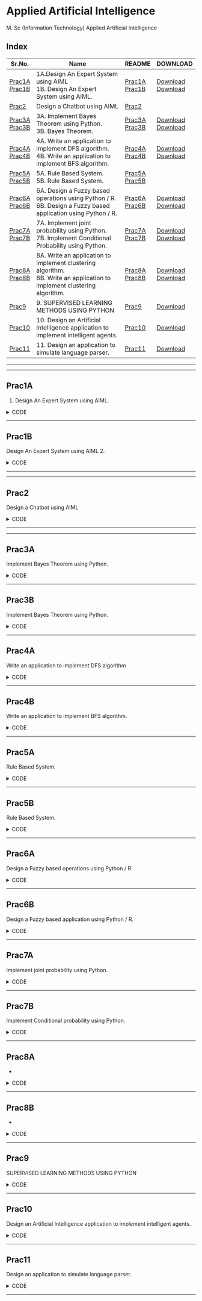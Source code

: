 # Applied Artificial Intelligence

M. Sc (Information Technology)
Applied Artificial Intelligence



## Index

| Sr.No. | Name | README | DOWNLOAD |
| --- | --- | --- | --- |
| [Prac1A](/MscIT/Semester%203/Applied_Artificial_Intelligence/Practical1/) <br> [Prac1B](/MscIT/Semester%203/Applied_Artificial_Intelligence/Practical1/) | 1A.Design An Expert System using AIML <br> 1B. Design An Expert System using AIML. | [Prac1A](#prac1A) <br> [Prac1B](#prac1B) |  [Download](https://NinadKarlekar.github.io/Practical_BscIT_MscIT_Ninad/MscIT/Semester%203/Applied_Artificial_Intelligence/Practical1/1_A.py) <br> [Download](https://NinadKarlekar.github.io/Practical_BscIT_MscIT_Ninad/MscIT/Semester%203/Applied_Artificial_Intelligence/Practical1/1_B.py) |
| [Prac2](/MscIT/Semester%203/Applied_Artificial_Intelligence/Practical2/) | Design a Chatbot using AIML | [Prac2](#prac2) | |
| [Prac3A](/MscIT/Semester%203/Applied_Artificial_Intelligence/Practical3/) <br> [Prac3B](/MscIT/Semester%203/Applied_Artificial_Intelligence/Practical3/) | 3A. Implement Bayes Theorem using Python. <br> 3B. Bayes Theorem. | [Prac3A](#prac3A) <br> [Prac3B](#prac3B) |  [Download](https://NinadKarlekar.github.io/Practical_BscIT_MscIT_Ninad/MscIT/Semester%203/Applied_Artificial_Intelligence/Practical3/3_A.py) <br> [Download](https://NinadKarlekar.github.io/Practical_BscIT_MscIT_Ninad/MscIT/Semester%203/Applied_Artificial_Intelligence/Practical3/3_B.py) |
| [Prac4A](/MscIT/Semester%203/Applied_Artificial_Intelligence/Practical4/) <br> [Prac4B](/MscIT/Semester%203/Applied_Artificial_Intelligence/Practical4/) | 4A. Write an application to implement DFS algorithm. <br> 4B. Write an application to implement BFS algorithm. | [Prac4A](#prac4A) <br> [Prac4B](#prac4B) |  [Download](https://NinadKarlekar.github.io/Practical_BscIT_MscIT_Ninad/MscIT/Semester%203/Applied_Artificial_Intelligence/Practical4/4.py) <br> [Download](https://NinadKarlekar.github.io/Practical_BscIT_MscIT_Ninad/MscIT/Semester%203/Applied_Artificial_Intelligence/Practical4/4.py) |
| [Prac5A](/MscIT/Semester%203/Applied_Artificial_Intelligence/Practical5/) <br> [Prac5B](/MscIT/Semester%203/Applied_Artificial_Intelligence/Practical5/) | 5A. Rule Based System. <br> 5B. Rule Based System. | [Prac5A](#prac5A) <br> [Prac5B](#prac5B) |   |
| [Prac6A](/MscIT/Semester%203/Applied_Artificial_Intelligence/Practical6/) <br> [Prac6B](/MscIT/Semester%203/Applied_Artificial_Intelligence/Practical6/) | 6A. Design a Fuzzy based operations using Python / R. <br> 6B. Design a Fuzzy based application using Python / R. | [Prac6A](#prac6A) <br> [Prac6B](#prac6B) |  [Download](https://NinadKarlekar.github.io/Practical_BscIT_MscIT_Ninad/MscIT/Semester%203/Applied_Artificial_Intelligence/Practical6/6_A.py) <br> [Download](https://NinadKarlekar.github.io/Practical_BscIT_MscIT_Ninad/MscIT/Semester%203/Applied_Artificial_Intelligence/Practical6/6_B.py) |
| [Prac7A](/MscIT/Semester%203/Applied_Artificial_Intelligence/Practical7/) <br> [Prac7B](/MscIT/Semester%203/Applied_Artificial_Intelligence/Practical7/) | 7A. Implement joint probability using Python. <br> 7B. Implement Conditional Probability using Python. | [Prac7A](#prac7A) <br> [Prac7B](#prac7B) |  [Download](https://NinadKarlekar.github.io/Practical_BscIT_MscIT_Ninad/MscIT/Semester%203/Applied_Artificial_Intelligence/Practical7/7_A.py) <br> [Download](https://NinadKarlekar.github.io/Practical_BscIT_MscIT_Ninad/MscIT/Semester%203/Applied_Artificial_Intelligence/Practical7/7_B.py) |
| [Prac8A](/MscIT/Semester%203/Applied_Artificial_Intelligence/Practical8/) <br> [Prac8B](/MscIT/Semester%203/Applied_Artificial_Intelligence/Practical8/) | 8A. Write an application to implement clustering algorithm.   <br> 8B. Write an application to implement clustering algorithm.  | [Prac8A](#prac8A) <br> [Prac8B](#prac8B) |  [Download](https://NinadKarlekar.github.io/Practical_BscIT_MscIT_Ninad/MscIT/Semester%203/Applied_Artificial_Intelligence/Practical8/8_A.py) <br> [Download](https://NinadKarlekar.github.io/Practical_BscIT_MscIT_Ninad/MscIT/Semester%203/Applied_Artificial_Intelligence/Practical8/8_B.py) |
| [Prac9](/MscIT/Semester%203/Applied_Artificial_Intelligence/Practical9/) | 9. SUPERVISED LEARNING METHODS USING PYTHON | [Prac9](#prac9) |  [Download](https://NinadKarlekar.github.io/Practical_BscIT_MscIT_Ninad/MscIT/Semester%203/Applied_Artificial_Intelligence/Practical9/9.py) |
| [Prac10](/MscIT/Semester%203/Applied_Artificial_Intelligence/Practical10/) | 10. Design an Artificial Intelligence application to implement intelligent agents. | [Prac10](#prac10) |  [Download](https://NinadKarlekar.github.io/Practical_BscIT_MscIT_Ninad/MscIT/Semester%203/Applied_Artificial_Intelligence/Practical10/10.py) |
| [Prac11](/MscIT/Semester%203/Applied_Artificial_Intelligence/Practical11/) | 11. Design an application to simulate language parser. | [Prac11](#prac11) |  [Download](https://NinadKarlekar.github.io/Practical_BscIT_MscIT_Ninad/MscIT/Semester%203/Applied_Artificial_Intelligence/Practical11/11.py) |


******************
---------------------

## Prac1A

1. Design An Expert System using AIML.


<details>
<summary>CODE</summary>


```python

# Design An Expert System using AIML

# An Expert system for responding the patient query for identifying the flu.

# Create an empty list to store information
info = []

# Input the user's name and add it to the 'info' list
name = input("Enter Your name: ")
info.append(name)

# Input the user's age as an integer and add it to the 'info' list
age = int(input("Enter Your age: "))
info.append(age)

# Lists of common symptoms for Malaria and Diabetes
a = ["Fever", "Headache", "Tiredness", "Vomiting"]
b = ["Urinate A Lot", "Feels Thirsty", "Weight Loss", "Blurry Vision", "Feels Very Hungry", "Feels Very Tired"]

# Print the lists of symptoms
print("Common Symptoms for Malaria:", a)
print("Common Symptoms for Diabetes:", b)

# Input symptoms separated by a comma and split them into a list
symp = input("Enter Symptoms As Above Separated By Comma: ")
lst = symp.split(",")

# Print the user's information
print("User Information:")
print("Name:", info[0])
print("Age:", info[1])

print("Symptoms:")
# Loop through the list of symptoms and print each one
for symptom in lst:
    print(symptom.strip())

# Check if any symptom matches the symptoms for Malaria or Diabetes
for symptom in lst:
    if symptom.strip() in a:
        print("You May Have Malaria")
        print("Please Visit A Doctor")
        break
    elif symptom.strip() in b:
        print("You May Have Diabetes")
        print("Consider Reducing Sugar Intake")
        break
else:
    print("Symptoms Do Not Match Common Health Conditions")


```

</details>

******************************************************

## Prac1B

Design An Expert System using AIML 2.


<details>
<summary>CODE</summary>


```python

# Design An Expert System using AIML

# Input user's name
name = input("Enter your name: ")

# Input whether the user has a fever, cough, shortness of breath, sore throat, muscle pain, and headache (Y/N)
fever = input("DO YOU HAVE fever (Y/N)").lower()
cough = input("DO YOU HAVE cough (Y/N)").lower()
sob = input("DO YOU HAVE shortness of breath (Y/N)").lower()
st = input("DO YOU HAVE sore throat (Y/N)").lower()
mp = input("DO YOU HAVE muscle pain (Y/N)").lower()
hc = input("DO YOU HAVE headache(Y/N)").lower()

# Input whether the user has diarrhea, conjunctivitis, loss of taste, chest pain or pressure, and loss of speech or movement (Y/N)
diarrhoea = input("DO YOU HAVE diarrhea (Y/N)").lower()
conjunctivitis = input("DO YOU HAVE conjunctivitis (Y/N)").lower()
lot = input("DO YOU HAVE Loss OF taste (Y/N)").lower()
cp = input("DO YOU HAVE chest pain or pressure (Y/N)").lower()
lsp = input("DO YOU HAVE Loss Of Speech or movement (Y/N)").lower()

# Check for different conditions based on symptoms
if fever == "y" and cough == "y" and sob == "y" and st == "y" and mp == "y" and hc == "y":
    print(name + " YOU HAVE FLU")
    med = input("Sir/Ma'am would you like to look at some medicine for flu (Y/N)").lower()
    if med == "y":
        print("Disclaimer: Contact a doctor for better guidance")
        print("There are four FDA-approved antiviral drugs recommended by CDC to treat flu this season")
        print("1. Oseltamivir phosphate")
        print("2. Zanamivir")
        print("3. Peramivir")
        print("4. Baloxavir marboxil")
elif diarrhoea == "y" and st == "y" and fever == "y" and cough == "y" and conjunctivitis == "y" and lot == "y":
    print(name + " YOU HAVE CORONA")
    med = input("Sir/Ma'am would you like to look at some remedies for Corona (Y/N)").lower()
    if med == "y":
        print("TAKE VACCINE AND QUARANTINE")
elif fever == "y" and cough == "y":
    print(name + " YOU HAVE Common Cold")
    med = input("Sir/Ma'am would you like to look at some remedies for common cold (Y/N)").lower()
    if med == "y":
        print("Disclaimer: Contact a doctor for better guidance")
        print("Treatment consists of anti-inflammatories and decongestants")
        print("Most people recover on their own")
        print("1. Nonsteroidal anti-inflammatory drug")
        print("2. Analgesic")
        print("3. Antihistamine")
        print("4. Cough medicine")
        print("5. Decongestant")
else:
    print("Unable to identify")

```

</details>

******************************************************
******************************************************

## Prac2

Design a Chatbot using AIML


<details>
<summary>CODE</summary>

### std-startup.xml

```xml

<aiml version="1.0.1" encoding="UTF-8">
    <!-- std-startup.xml -->

    <!-- Category is an atomic AIML unit -->
    <category>

        <!-- Pattern to match in user input -->
        <!-- If user enters "LOAD AIML B" -->
        <pattern>LOAD AIML B</pattern>

        <!-- Template is the response to the pattern -->
        <!-- This learn an aiml file -->
        <template>
            <learn>basic_chat.aiml</learn>
            <!-- You can add more aiml files here -->
            <!--<learn>more_aiml.aiml</learn>-->
        </template>
        
    </category>

</aiml>

```

### basic_chat.aiml

```xml


<aiml version="1.0.1" encoding="UTF-8">
<!-- basic_chat.aiml -->

    <category>
        <pattern>HELLO *</pattern>
        <template>
            Well, Hello Ninad!
        </template>
    </category>

    <category>
        <pattern>WHAT ARE YOU</pattern>
        <template>
            I'm a bot, and I'm silly!
        </template>
    </category>

    <category>
        <pattern>WHAT DO YOU DO</pattern>
        <template>
            I'm here to motivate you!
        </template>
    </category>

    <category>
        <pattern>WHO AM I</pattern>
        <template>
            You are a Professional Footballer....
        </template>
    </category>

</aiml>



```


### prac2.py

```python

#pip install aiml
#pip install python-aiml

import aiml

kernel = aiml.Kernel()
kernel.learn("std-startup.xml")
kernel.respond("load aiml b")

while True:
    input_text = input(">Human: ")
    response = kernel.respond(input_text)
    print(">Bot: "+response)
	

```

</details>

******************************************************
-----------------------------------------------------


## Prac3A

Implement Bayes Theorem using Python.


<details>
<summary>CODE</summary>


```python

def bayes_theorem(p_h, p_e_given_h, p_e_given_not_h):
    p_not_h = 1 - p_h
    p_e = (p_e_given_h * p_h) + (p_e_given_not_h * p_not_h)
    p_h_given_e = (p_e_given_h * p_h) / p_e
    return p_h_given_e

p_h = float(input("Enter the probability of NK having a cold: "))
p_e_given_h = float(
    input("Enter the probability of observing sneezing when NK has a cold: ")
)
p_e_given_not_h = float(
    input(
        "Enter the probability of observing sneezing when NK does not have a cold: "
    )
)

result = bayes_theorem(p_h, p_e_given_h, p_e_given_not_h)

print(
    "NK's probability of having a cold given that he sneezes (P(H|E)) is:",
    round(result, 2),
)


```

</details>

*************************************************************

## Prac3B

Implement Bayes Theorem using Python.


<details>
<summary>CODE</summary>


```python

def drug_user(
    prob_th=0.5, sensitivity=0.97, specificity=0.95, prevelance=0.005, verbose=True
):
    # FORMULA
    p_user = prevelance
    p_non_user = 1 - prevelance
    p_pos_user = sensitivity
    p_neg_user = specificity
    p_pos_non_user = 1 - specificity
    num = p_pos_user * p_user
    den = p_pos_user * p_user + p_pos_non_user * p_non_user
    prob = num / den
    print("Probability of the NK being a drug user is", round(prob, 3))
    if verbose:
        if prob > prob_th:
            print("The NK could be an user")
        else:
            print("The NK may not be an user")
    return prob

drug_user()


```

</details>

*************************************************************

## Prac4A

Write an application to implement DFS algorithm

<details>
<summary>CODE</summary>


```python

graph = {"5": ["3", "7"], "3": ["2", "4"], "7": ["8"], "2": [], "4": ["8"], "8": []}

visited = []  # List for visited nodes.
queue = []  # Initialize a queue


def bfs(visited, graph, node):  # function for BFS
    visited.append(node)
    queue.append(node)

    while queue:  # Creating loop to visit each node
        m = queue.pop(0)
        print(m, end=" ")

        for neighbour in graph[m]:
            if neighbour not in visited:
                visited.append(neighbour)
                queue.append(neighbour)


# Driver Code
print("Following is the Breadth-First Search")
bfs(visited, graph, "5")  # function calling


```

</details>

*************************************************************

## Prac4B

Write an application to implement BFS algorithm.


<details>
<summary>CODE</summary>


```python

######################################################
# Using a Python dictionary to act as an adjacency list
graph = {"5": ["3", "7"], "3": ["2", "4"], "7": ["8"], "2": [], "4": ["8"], "8": []}

visited = set()  # Set to keep track of visited nodes of graph.


def dfs(visited, graph, node):  # function for dfs
    if node not in visited:
        print(node)
        visited.add(node)
        for neighbour in graph[node]:
            dfs(visited, graph, neighbour)


# Driver Code
print("Following is the Depth-First Search")
dfs(visited, graph, "5")

```

</details>

*************************************************************

## Prac5A

Rule Based System.


<details>
<summary>CODE</summary>


```prolog

/* https://swish.swi-prolog.org/ */


male(vijay).
male(mahadev).
male(gaurihar).
male(omkar).
male(bajrang).
male(chaitanya).

female(vasanti).
female(indubai).
female(ashwini).
female(gayatri).
female(sangita).

parent(vijay,chaitanya).
parent(vasanti,chaitanya).
parent(vijay,gaurihar).
parent(vasanti,gaurihar).
parent(vijay,ashwini).
parent(vasanti,ashwini).
parent(mahadev,vijay).
parent(indubai,vijay).

mother(X,Y):-parent(X,Y),female(X).
father(X,Y):- parent(X,Y), male(X).

grandmother(GM,X):- mother(GM,Y) ,parent(Y,X).
grandfather(GF,X):- father(GF,Y) ,parent(Y,X).

greatgrandmother(GGM,X):- mother(GGM,GM) ,parent(GM,F),parent(F,Y),parent(Y,X).
greatgrandfather(GGF,X):- father(GGF,GF) ,parent(GF,F),parent(F,Y),parent(Y,X).

sibling(X,Y):-mother(M,X), mother(M,Y),X\=Y, father(F,X), father(F,Y).
brother(X,Y):-sibling(X,Y), male(X).
sister(X,Y):-sibling(X,Y), female(X).

uncle(U,X):- parent(Y,X), brother(U,Y).
aunt(A,X):- parent(Y,X), sister(A,Y).
nephew(N,X):- sibling(S,X),parent(S,N),male(N).
niece(N,X):-sibling(S,X), parent(S,N), female(N).
cousin(X,Y):-parent(P,Y),sibling(S,P),parent(S,X).

-----------------------------------------------------

Query
father(X,Y).
mother(X,Y).


```

</details>

*************************************************************

## Prac5B

Rule Based System.


<details>
<summary>CODE</summary>


```prolog

/* https://swish.swi-prolog.org/ */



/* https://swish.swi-prolog.org/ */

/* Facts */
male(jack).
male(oliver).
male(ali).
male(james).
male(simon).
male(harry).
female(helen).
female(sophie).
female(jess).
female(lily).

parent_of(jack, jess).
parent_of(jack, lily).
parent_of(helen, jess).
parent_of(helen, lily).
parent_of(oliver, james).
parent_of(sophie, james).
parent_of(jess, simon).
parent_of(ali, simon).
parent_of(lily, harry).
parent_of(james, harry).

/* Rules */
father_of(X, Y):- male(X), parent_of(X, Y).

mother_of(X, Y):- female(X), parent_of(X, Y).

grandfather_of(X, Y):- male(X), parent_of(X, Z), parent_of(Z, Y).

grandmother_of(X, Y):- female(X), parent_of(X, Z), parent_of(Z, Y).

sister_of(X, Y):- female(X), father_of(F, Y), father_of(F, X), X \= Y.

sister_of(X, Y):- female(X), mother_of(M, Y), mother_of(M, X), X \= Y.

aunt_of(X, Y):- female(X), parent_of(Z, Y), sister_of(Z, X), !.

brother_of(X, Y):- male(X), father_of(F, Y), father_of(F, X), X \= Y.

brother_of(X, Y):- male(X), mother_of(M, Y), mother_of(M, X), X \= Y.

uncle_of(X, Y):- parent_of(Z, Y), brother_of(Z, X).

ancestor_of(X, Y):- parent_of(X, Y).

ancestor_of(X, Y):- parent_of(X, Z), ancestor_of(Z, Y).

-----------------------------------------------------

Query
father_of(X,Y).
mother_of(X,Y).


```

</details>

*************************************************************

## Prac6A

Design a Fuzzy based operations using Python / R.


<details>
<summary>CODE</summary>


```python

# AAI 6A)	AIM: Design a Fuzzy based operations using Python / R.

A = dict()
B = dict()
Y = dict()

# Initialize the dictionaries for fuzzy sets A, B, and the result
A = {"a": 0.2, "b": 0.3, "c": 0.6, "d": 0.6}
B = {"a": 0.9, "b": 0.9, "c": 0.4, "d": 0.5}
result = {}

# Display the fuzzy sets A and B
print('The First Fuzzy Set is:', A)
print('The Second Fuzzy Set is:', B)

# Fuzzy Set Union
for i in A:
    if A[i] > B[i]:
        result[i] = A[i]
    else:
        result[i] = B[i]
print("Union of two sets is", result)

# Fuzzy Set Intersection
result = {}
for i in A:
    if A[i] < B[i]:
        result[i] = A[i]
    else:
        result[i] = B[i]
print("Intersection of two sets is", result)

# Fuzzy Set Complement
result = {}
for i in A:
    result[i] = round(1 - A[i], 2)
print("Complement of First set is", result)

# Fuzzy Set Difference
result = {}
for i in A:
    result[i] = round(min(A[i], 1 - B[i]), 2)
print("Difference of two sets is", result)




```

</details>

*************************************************************

## Prac6B

Design a Fuzzy based application using Python / R.


<details>
<summary>CODE</summary>


```python

# AAI 6B: AIM: Design a Fuzzy based application using Python / R.

# !pip install fuzzywuzzy
from fuzzywuzzy import fuzz
from fuzzywuzzy import process

s1 = "I love GeeksforGeeks"
s2 = "I am loving GeeksforGeeks"
print("FuzzyWuzzy Ratio: ", fuzz.ratio(s1, s2))
print("FuzzyWuzzy PartialRatio: ", fuzz.partial_ratio(s1, s2))
print("FuzzyWuzzy TokenSortRatio: ", fuzz.token_sort_ratio(s1, s2))
print("FuzzyWuzzy TokenSetRatio: ", fuzz.token_set_ratio(s1, s2))
print("FuzzyWuzzy WRatio: ", fuzz.WRatio(s1, s2), "\n\n")

# for process library,
query = "geeks for geeks"
choices = ["geek for geek", "geek geek", "g. for geeks"]
print("List of ratios: ")
print(process.extract(query, choices), "\n")
print("Best among the above list: ", process.extractOne(query, choices))


```

</details>

*************************************************************

## Prac7A

Implement joint probability using Python.


<details>
<summary>CODE</summary>


```python

### 7a)	AIM: Implement joint probability using Python.
import numpy as np
import matplotlib.pyplot as plt
import seaborn as sns
import pandas as pd

sns.set()

# Read the dataset
data = pd.read_csv("student-mat.csv")

# Create a joint plot
sns.jointplot(data=data, x="G3", y="absences", kind="kde")

# Display the plot
plt.show()


```

</details>

*************************************************************

## Prac7B

Implement Conditional probability using Python.


<details>
<summary>CODE</summary>


```python

### 7b)	AIM: Implement Conditional Probability using Python.
import pandas as pd
import numpy as np

df = pd.read_csv("student-mat.csv")

df.head(3)
len(df)

df["grade_A"] = np.where(df["G3"] * 5 >= 80, 1, 0)
df["high_absenses"] = np.where(df["absences"] >= 10, 1, 0)
df["count"] = 1

df = df[["grade_A", "high_absenses", "count"]]

df.head()

pd.pivot_table(
    df,
    values="count",
    index=["grade_A"],
    columns=["high_absenses"],
    aggfunc=np.size,
    fill_value=0,
)


```

</details>

*************************************************************


## Prac8A

-


<details>
<summary>CODE</summary>


```python

## AAI_prac8A_clustering
### AIM: Write an application to implement clustering algorithm.
import matplotlib.pyplot as plt
import pandas as pd
import numpy as np
import scipy.cluster.hierarchy as shc
from sklearn.cluster import AgglomerativeClustering

# Read the customer data from a CSV file
customer_data = pd.read_csv("Mall_Customers.csv")

# Display the shape and the first few rows of the data
print(customer_data.shape)
customer_data.head()

# Extract the relevant columns from the data
data = customer_data.iloc[:, 3:5].values

# Create a dendrogram plot
plt.figure(figsize=(10, 7))
plt.title("Customer Dendrograms")
dend = shc.dendrogram(shc.linkage(data, method="ward"))

# Perform hierarchical clustering
cluster = AgglomerativeClustering(n_clusters=5, affinity='euclidean', linkage='ward')
cluster_labels = cluster.fit_predict(data)

# Create a scatter plot to visualize the clusters
plt.figure(figsize=(10, 7))
plt.scatter(data[:, 0], data[:, 1], c=cluster_labels, cmap='rainbow')
plt.show()


```

</details>

*************************************************************

## Prac8B

-


<details>
<summary>CODE</summary>


```python

## AAI_prac8B_SyntheticClassification
from numpy import where
from sklearn.datasets import make_classification
from matplotlib import pyplot

x, y = make_classification(
    n_samples=1000,
    n_features=2,
    n_informative=2,
    n_redundant=0,
    n_clusters_per_class=1,
    random_state=4,
)

for class_value in range(2):
    row_ix = where(y == class_value)
    pyplot.scatter(x[row_ix, 0], x[row_ix, 1])
pyplot.show()



```

</details>

*************************************************************

## Prac9

SUPERVISED LEARNING METHODS USING PYTHON


<details>
<summary>CODE</summary>


```python

### Step 1: First we need to import pandas and numpy. Pandas are basically use for table manipulations. Using Pandas package, we are going to upload Titanic training dataset and then by using head () function we will look at first five rows.
import pandas as pd
import numpy as np
titanic= pd.read_csv("train.csv")
titanic.head()

### Step 2: Create Two Data Frames, one containing categories and one containing numbers
titanic_cat = titanic.select_dtypes(object)
titanic_num = titanic.select_dtypes(np.number)

### Step 3: Now we need to drop two columns (name column and ticket column)
titanic_cat.head()
titanic_num.head()
titanic_cat.drop(['Name','Ticket'], axis=1, inplace=True)

### Step 4: Now to find the null values present in the above column
titanic_cat.isnull().sum()

### Step 5: Replace all the null values present with the maximum count category
titanic_cat.Cabin.fillna(titanic_cat.Cabin.value_counts().idxmax(), inplace=True)
titanic_cat.Embarked.fillna(titanic_cat.Embarked.value_counts().idxmax(), inplace=True)

### Step 6: After successfully removing all the null values our new data set is ready.
titanic_cat.head(20)

### Step 7: The next step will be to replace all the categories with Numerical Labels.For that we will be using LabelEncoders Method.
from sklearn.preprocessing import LabelEncoder
le = LabelEncoder()
titanic_cat = titanic_cat.apply(le.fit_transform)
titanic_cat.head()
titanic_num.isna().sum()

### Step 8: Now we have only one column left which contain null value in it (Age). Let’s replace it with mean
titanic_num.Age.fillna(titanic_num.Age.mean(), inplace=True)
titanic_num.isna().sum()

### Step 9: Now we need to remove the unnecessary columns,since the passengerid is an unnecessary column, we need to drop it
titanic_num.drop(['PassengerId'], axis=1, inplace=True)
titanic_num.head()

### Step 10: Now we will combine two data frames and make it as one
titanic_final = pd.concat([titanic_cat,titanic_num],axis=1)
titanic_final.head()

### Step 11: Now we will define dependent and independent variables
X=titanic_final.drop(['Survived'],axis=1)
Y= titanic_final['Survived']

# Step 12: Now we will be taking 80% of the data as our training set, and remaining 20% as our test set.

X_train = np.array(X[0:int(0.80*len(X))])
Y_train = np.array(Y[0:int(0.80*len(Y))])
X_test = np.array(X[int(0.80*len(X)):])
Y_test = np.array(Y[int(0.80*len(Y)):])
len(X_train), len(Y_train), len(X_test), len(Y_test)

### Step 13: Now we will import all the algorithms
from sklearn.linear_model import LogisticRegression
from sklearn.neighbors import KNeighborsClassifier
from sklearn.naive_bayes import GaussianNB
from sklearn.svm import LinearSVC
from sklearn.svm import SVC
from sklearn.tree import DecisionTreeClassifier
from sklearn.ensemble import RandomForestClassifier

### Step 14: Now we will initialize them in respective variables
LR = LogisticRegression()
KNN = KNeighborsClassifier()
NB = GaussianNB()
LSVM = LinearSVC()
NLSVM = SVC(kernel='rbf')
DT = DecisionTreeClassifier()
RF = RandomForestClassifier()

### Step 15: Now we will train our model
LR_fit = LR.fit(X_train, Y_train)
KNN_fit = KNN.fit(X_train, Y_train)
NB_fit = NB.fit(X_train, Y_train)
LSVM_fit = LSVM.fit(X_train, Y_train)
NLSVM_fit = NLSVM.fit(X_train, Y_train)
DT_fit = DT.fit(X_train, Y_train)
RF_fit = RF.fit(X_train, Y_train)

### Step 16: Now we need to predict the test data set and compare the accuracy score
LR_pred = LR_fit.predict(X_test)
KNN_pred = KNN_fit.predict(X_test)
NB_pred = NB_fit.predict(X_test)
LSVM_pred = LSVM_fit.predict(X_test)
NLSVM_pred = NLSVM_fit.predict(X_test)
DT_pred = DT_fit.predict(X_test)
RF_pred = RF_fit.predict(X_test)

from sklearn.metrics import accuracy_score
print("Logistic Regression is %f percent accurate" % (accuracy_score(LR_pred, Y_test)*100))
print("KNN is %f percent accurate" % (accuracy_score(KNN_pred, Y_test)*100))
print("Naive Bayes is %f percent accurate" % (accuracy_score(NB_pred, Y_test)*100))
print("Linear SVMs is %f percent accurate" % (accuracy_score(LSVM_pred, Y_test)*100))
print("Non Linear SVMs is %f percent accurate" % (accuracy_score(NLSVM_pred, Y_test)*100))
print("Decision Trees is %f percent accurate" % (accuracy_score(DT_pred, Y_test)*100))
print("Random Forests is %f percent accurate" % (accuracy_score(RF_pred, Y_test)*100))




```

</details>

*************************************************************

## Prac10

Design an Artificial Intelligence application to implement intelligent agents.


<details>
<summary>CODE</summary>


```python

#10A-Design an Artificial Intelligence application to implement intelligent agents.

class ClothesAgent:
    def __init__(self):
        self.weather = None

    def get_weather(self):
        # Simulating weather conditions (you can modify this as needed)
        self.weather = input("Enter the weather (sunny, rainy, windy, snowy): ").lower()

    def suggest_clothes(self):
        if self.weather == "sunny":
            print(
                "It's sunny outside. You should wear light clothes, sunglasses, and sunscreen."
            )
        elif self.weather == "rainy":
            print(
                "It's rainy outside. Don't forget an umbrella, raincoat, and waterproof shoes."
            )
        elif self.weather == "windy":
            print("It's windy outside. Wear layers and a jacket to stay warm.")
        elif self.weather == "snowy":
            print(
                "It's snowy outside. Dress warmly with a heavy coat, gloves, and boots."
            )
        else:
            print(
                "Sorry, I don't understand the weather condition. Please enter sunny, rainy, windy, or snowy."
            )


def main():
    agent = ClothesAgent()
    agent.get_weather()
    agent.suggest_clothes()


if __name__ == "__main__":
    main()


```

</details>

*************************************************************


## Prac11

Design an application to simulate language parser.


<details>
<summary>CODE</summary>


```python

#11-Design an application to simulate language parser.

def sentenceSegment(text):
    sentences = []
    start = 0

    for i in range(len(text)):
        if text[i] == "." or text[i] == "!" or text[i] == "?":
            sentences.append(text[start : i + 1].strip())
            start = i + 1

    return sentences


text = "Hello, NLP world!! In this example, we are going to do the basics of Text processing which will be used later."

print(sentenceSegment(text))
#%pip install nltk
import nltk

nltk.download("punkt")

text = "Hello, NLP world!! In this example, we are going to do the basics of Text processing which will be used later."

sentences = nltk.sent_tokenize(text)

print(sentences)
import string


def remove_punctuation(input_string):
    # Define a string of punctuation marks and symbols
    punctuations = string.punctuation

    # Remove the punctuation marks and symbols from the input string
    output_string = "".join(char for char in input_string if char not in punctuations)

    return output_string


text = "Hello, NLP world!! In this example, we are going to do the basics of Text processing which will be used later."
sentences = sentenceSegment(text)
puncRemovedText = remove_punctuation(text)
print(puncRemovedText)
def convertToLower(s):
    return s.lower()


text = "Hello, NLP world!! In this example, we are going to do the basics of Text processing which will be used later."
puncRemovedText = remove_punctuation(text)

lowerText = convertToLower(puncRemovedText)
print(lowerText)
# in this code, we are not using any libraries
# tokenize without using any function from string or any other function.
# only using loops and if/else


def tokenize(s):
    words = []  # token words should be stored here
    i = 0
    word = ""
    while i < len(s):
        if s[i] != " ":
            word = word + s[i]
        else:
            words.append(word)
            word = ""

        i = i + 1
    words.append(word)
    return words


text = "Hello, NLP world!! In this example, we are going to do the basics of Text processing which will be used later."
puncRemovedText = remove_punctuation(text)
lowerText = convertToLower(puncRemovedText)

tokenizedText = tokenize(lowerText)
print(tokenizedText)
import nltk

# Define input text
text = "Hello, NLP world!! In this example, we are going to do the basics of Text processing which will be used later."

# sentence segmentation - removal of punctuations and converting to lowercase
sentences = nltk.sent_tokenize(text)
puncRemovedText = remove_punctuation(text)
lowerText = convertToLower(puncRemovedText)

# Tokenize the text
tokens = nltk.word_tokenize(lowerText)

# Print the tokens
print(tokens)
import nltk

sentence = "We're going to John's house today."
tokens = nltk.word_tokenize(sentence)

print(tokens)


```

</details>

*************************************************************

